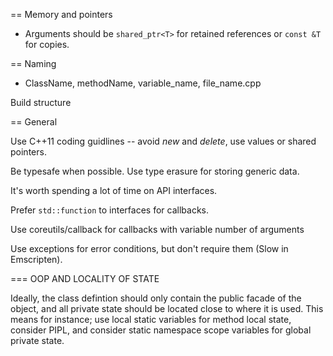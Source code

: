 
== Memory and pointers

* Arguments should be `shared_ptr<T>` for retained references or `const &T` for copies.

== Naming

* ClassName, methodName, variable_name, file_name.cpp

Build structure

== General

Use C++11 coding guidlines -- avoid *new* and *delete*, use values or shared pointers.

Be typesafe when possible. Use type erasure for storing generic data.

It's worth spending a lot of time on API interfaces.

Prefer `std::function` to interfaces for callbacks.

Use coreutils/callback for callbacks with variable number of arguments

Use exceptions for error conditions, but don't require them (Slow in Emscripten).

=== OOP AND LOCALITY OF STATE

Ideally, the class defintion should only contain the public facade of the object, and all private state should be located close to where it is used. This means for instance; use local static variables for method local state, consider PIPL, and consider static namespace scope variables for global private state.
  